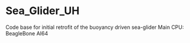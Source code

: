 # Sea_Glider_UH
Code base for initial retrofit of the buoyancy driven sea-glider
Main CPU: BeagleBone AI64
